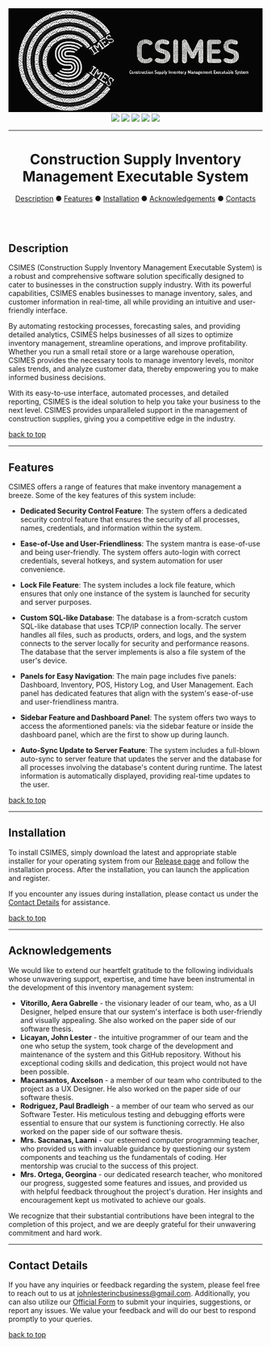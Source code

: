 <div align="center">
  <a href="https://github.com/JohnLesterDev/CSIMES"><img src="https://github.com/JohnLesterDev/CSIMES/blob/main/.static/csimes_banner_latest.png"></a>
  <br>
  <img src="https://img.shields.io/github/v/release/JohnLesterDev/CSIMES">
  <img src="https://img.shields.io/github/license/JohnLesterDev/CSIMES">
  <img src="https://img.shields.io/badge/language-Java_1.16-red">
  <img src="https://img.shields.io/badge/quality-_A_-green">
  <img src="https://img.shields.io/badge/platform-Windows-blue">
</div>

---
<h1 align="center" id="titl-csimes">Construction Supply Inventory Management Executable System</h1>
<div align="center">
  <a href="#description">Description</a> ●
  <a href="#features">Features</a> ●
  <a href="#installation">Installation</a> ●
  <a href="#acknowledgements">Acknowledgements</a> ●
  <a href="#contact-details">Contacts</a>
</div>

<br><br>

## Description

CSIMES (Construction Supply Inventory Management Executable System) is a robust and comprehensive software solution specifically designed to cater to businesses in the construction supply industry. With its powerful capabilities, CSIMES enables businesses to manage inventory, sales, and customer information in real-time, all while providing an intuitive and user-friendly interface.

By automating restocking processes, forecasting sales, and providing detailed analytics, CSIMES helps businesses of all sizes to optimize inventory management, streamline operations, and improve profitability. Whether you run a small retail store or a large warehouse operation, CSIMES provides the necessary tools to manage inventory levels, monitor sales trends, and analyze customer data, thereby empowering you to make informed business decisions.

With its easy-to-use interface, automated processes, and detailed reporting, CSIMES is the ideal solution to help you take your business to the next level. CSIMES provides unparalleled support in the management of construction supplies, giving you a competitive edge in the industry.

[back to top](#titl-csimes)

---

## Features

CSIMES offers a range of features that make inventory management a breeze. Some of the key features of this system include:

- **Dedicated Security Control Feature**: The system offers a dedicated security control feature that ensures the security of all processes, names, credentials, and information within the system.

- **Ease-of-Use and User-Friendliness**: The system mantra is ease-of-use and being user-friendly. The system offers auto-login with correct credentials, several hotkeys, and system automation for user convenience.

- **Lock File Feature**: The system includes a lock file feature, which ensures that only one instance of the system is launched for security and server purposes.

- **Custom SQL-like Database**: The database is a from-scratch custom SQL-like database that uses TCP/IP connection locally. The server handles all files, such as products, orders, and logs, and the system connects to the server locally for security and performance reasons. The database that the server implements is also a file system of the user's device.

- **Panels for Easy Navigation**: The main page includes five panels: Dashboard, Inventory, POS, History Log, and User Management. Each panel has dedicated features that align with the system's ease-of-use and user-friendliness mantra.

- **Sidebar Feature and Dashboard Panel**: The system offers two ways to access the aformentioned panels: via the sidebar feature or inside the dashboard panel, which are the first to show up during launch.

- **Auto-Sync Update to Server Feature**: The system includes a full-blown auto-sync to server feature that updates the server and the database for all processes involving the database's content during runtime. The latest information is automatically displayed, providing real-time updates to the user.

[back to top](#titl-csimes)

---

## Installation


To install CSIMES, simply download the latest and appropriate stable installer for your operating system from our [Release page](https://github.com/JohnLesterDev/CSIMES/releases) and follow the installation process. After the installation, you can launch the application and register.

If you encounter any issues during installation, please contact us under the [Contact Details](https://github.com/JohnLesterDev/CSIMES#contact-details) for assistance.

[back to top](#titl-csimes)


---

## Acknowledgements

We would like to extend our heartfelt gratitude to the following individuals whose unwavering support, expertise, and time have been instrumental in the development of this inventory management system:

- **Vitorillo, Aera Gabrelle** - the visionary leader of our team, who, as a UI Designer, helped ensure that our system's interface is both user-friendly and visually appealing. She also worked on the paper side of our software thesis.
- **Licayan, John Lester** - the intuitive programmer of our team and the one who setup the system, took charge of the development and maintenance of the system and this GitHub repository. Without his exceptional coding skills and dedication, this project would not have been possible.
- **Macansantos, Axcelson** - a member of our team who contributed to the project as a UX Designer. He also worked on the paper side of our software thesis.
- **Rodriguez, Paul Bradleigh** - a member of our team who served as our Software Tester. His meticulous testing and debugging efforts were essential to ensure that our system is functioning correctly. He also worked on the paper side of our software thesis.
- **Mrs. Sacnanas, Laarni** - our esteemed computer programming teacher, who provided us with invaluable guidance by questioning our system components and teaching us the fundamentals of coding. Her mentorship was crucial to the success of this project.
- **Mrs. Ortega, Georgina** - our dedicated research teacher, who monitored our progress, suggested some features and issues, and provided us with helpful feedback throughout the project's duration. Her insights and encouragement kept us motivated to achieve our goals.

We recognize that their substantial contributions have been integral to the completion of this project, and we are deeply grateful for their unwavering commitment and hard work.

---

## Contact Details

If you have any inquiries or feedback regarding the system, please feel free to reach out to us at [johnlesterincbusiness@gmail.com](mailto:johnlesterincbusiness@gmail.com). Additionally, you can also utilize our [Official Form](https://example.com/contact) to submit your inquiries, suggestions, or report any issues. We value your feedback and will do our best to respond promptly to your queries.

[back to top](#titl-csimes)
